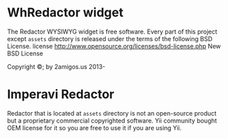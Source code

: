 WhRedactor widget
=================
The Redactor WYSIWYG widget is free software. Every part of this
project except `assets` directory is released under the terms of the following
BSD License.
license http://www.opensource.org/licenses/bsd-license.php New BSD License

Copyright ©; by 2amigos.us 2013-

Imperavi Redactor
=================

Redactor that is located at `assets` directory is not an open-source product but
a proprietary commercial copyrighted software. Yii community bought OEM license
for it so you are free to use it if you are using Yii.